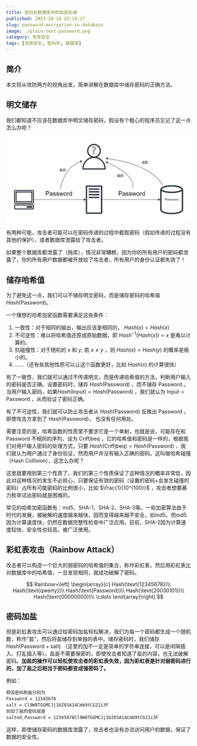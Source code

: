 ```yaml
---
title: 密码在数据库中的加密存储
published: 2023-10-18 23:19:27
slug: password-encryption-in-database
image: ./plain-text-password.png
category: 信息安全
tags: [信息安全, 密码学, 数据库]
---
```


## 简介

本文将从攻防两方的视角出发，简单讲解在数据库中储存密码的正确方法。

## 明文储存

我们都知道不应该在数据库中明文储存密码，假设有个粗心的程序员忘记了这一点怎么办呢？

![plain text password](./plain-text-password.png)

有两种可能，攻击者可能可以在密码传递的过程中截取密码（假如传递的过程没有其他的保护），或者数据库泄露给了攻击者。

如果整个数据库都泄露了（拖库），情况非常糟糕，因为你的所有用户的密码都泄露了，你的所有用户数据都被开放给了攻击者，所有用户的身份认证都失效了！

## 储存哈希值

为了避免这一点，我们可以不储存明文密码，而是储存密码的哈希值$Hash(\text{Password})$。

一个理想的哈希加密函数需要满足这些条件：

1. 一致性：对于相同的输出，输出应该是相同的， $Hash(x) = Hash(x)$
2. 不可逆性：难以将哈希值还原成原始数据，即 $Hash^{-1}(Hash(x)) = x$ 是难以计算的。
3. 抗碰撞性：对于随机的 $x$ 和 $y$, 若 $x \neq y$ ，则 $Hash(x) = Hash(y)$ 的概率是极小的。
4. ……（还有些其他性质可以让这个函数更好，比如 $Hash(x)$ 的计算很快）

有了一致性，我们就可以通过不传递明文，而是传递哈希值的方法，判断用户输入的密码是否正确。设置密码时，储存 $Hash(\text{Password})$ ，而不储存 $\text{Password}$ 。当用户输入密码，如果$Hash(\text{Input}) = Hash(\text{Password})$ ，我们就认为 $\text{Input} = \text{Password}$ ，从而验证了密码正确。

有了不可逆性，我们就可以防止攻击者从 $Hash(\text{Password})$ 反推出 $\text{Password}$ ，即使攻击方拿到了 $Hash(\text{Password})$， 也没有任何用处。

需要注意的是，哈希函数的性质里不要求它是一个单射，也就是说，可能存在和 $\text{Password}$ 不相同的序列，设为 $\text{Cnffjbeq}$ ，它的哈希值和密码是一样的，根据我们对用户输入密码的处理方式，只要 $Hash(\text{Cnffjbeq}) = Hash(\text{Password})$ ，我们就认为用户通过了身份验证，然而用户并没有输入正确的密码。这叫做哈希碰撞（Hash Collision），这怎么办呢？

这里就要用到第三个性质了，我们的第三个性质保证了这种情况的概率非常低，因此对这种情况的发生不必担心，只要保证有效的密码（设置的密码+会发生碰撞的密码）占所有可能密码的比例很小，比如 $\frac{1}{10^{100}}$ ，攻击者想要暴力枚举试出密码就是困难的。

常见的哈希加密函数有：md5、SHA-1、SHA-2、SHA-3等。一些加密算法由于时代的发展，被破解的速度越来越快，因而变得越来越不安全，如md5。但md5因为计算速度快，仍然在数据完整性检查中广泛应用。目前，SHA-2因为计算速度较快，安全性也较高，被广泛使用。

## 彩虹表攻击（Rainbow Attack）

攻击者可以构造一个巨大的弱密码的哈希值的集合，称作彩虹表，然后用彩虹表比对数据库中的哈希值，一旦发现相同，就成功破解了密码。

$$
Rainbow=\left[
\begin{array}{c}
    Hash(\text{12345678})\\
    Hash(\text{qwerty})\\
    Hash(\text{Password})\\
    Hash(\text{20030101})\\
    Hash(\text{00000000})\\
    \cdots
\end{array}\right]
$$

## 密码加盐

但是彩虹表攻击可以通过给密码加盐轻松解决，我们为每一个密码都生成一个随机数，称作“盐”，然后将盐储存到单独的表中。储存密码时，我们储存 $Hash(\text{Password} + \text{salt})$ （这里的加不一定是简单的字符串连接，可以是间隔插入、打乱插入等）。盐是不需要保密的，即使攻击者知道了盐的内容，也无法破解密码。**加盐的操作可以轻松使攻击者的彩虹表失效，因为彩虹表是针对弱密码进行的，加了盐之后相当于密码都变成强密码了。**

例如：

```txt
假设密码和盐分别为
Password = 12345678
salt = Cl9W8TGGMCJj1bZ0SA14Cmb9tCG21i3F
则加了盐的密码就是
salted_Password = 12345678Cl9W8TGGMCJj1bZ0SA14Cmb9tCG21i3F
```

这样，即使储存密码的数据库泄露了，攻击者也没有办法访问用户的数据，保证了数据的安全性。
